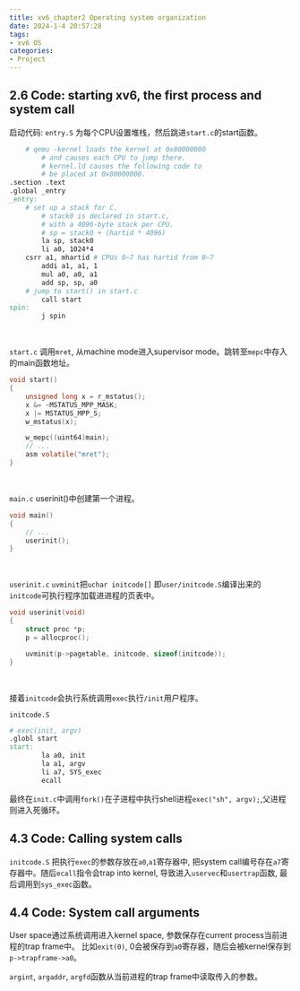 ```yaml
---
title: xv6_chapter2 Operating system organization
date: 2024-1-4 20:57:28
tags:
- xv6 OS
categories:
- Project
---
```


## 2.6 Code: starting xv6, the first process and system call

启动代码:
`entry.S` 为每个CPU设置堆栈，然后跳进`start.c`的start函数。

```makefile
	# qemu -kernel loads the kernel at 0x80000000
        # and causes each CPU to jump there.
        # kernel.ld causes the following code to
        # be placed at 0x80000000.
.section .text
.global _entry
_entry:
	# set up a stack for C.
        # stack0 is declared in start.c,
        # with a 4096-byte stack per CPU.
        # sp = stack0 + (hartid * 4096)
        la sp, stack0
        li a0, 1024*4
	csrr a1, mhartid # CPUs 0~7 has hartid from 0~7
        addi a1, a1, 1
        mul a0, a0, a1
        add sp, sp, a0
	# jump to start() in start.c
        call start
spin:
        j spin
```

</br>

`start.c` 调用`mret`, 从machine mode进入supervisor mode。跳转至`mepc`中存入的main函数地址。

```c
void start()
{
	unsigned long x = r_mstatus();
	x &= ~MSTATUS_MPP_MASK;
	x |= MSTATUS_MPP_S;
	w_mstatus(x);

	w_mepc((uint64)main);
	// ...
	asm volatile("mret");
}
```

</br>

`main.c` userinit()中创建第一个进程。

```c
void main()
{
	// ...
	userinit();
}
```

</br>

`userinit.c` `uvminit`把`uchar initcode[]` 即`user/initcode.S`编译出来的`initcode`可执行程序加载进进程的页表中。

```c
void userinit(void)
{
	struct proc *p;
	p = allocproc();

	uvminit(p->pagetable, initcode, sizeof(initcode));
}

```

</br>

接着`initcode`会执行系统调用`exec`执行`/init`用户程序。

`initcode.S`

```makefile
# exec(init, argv)
.globl start
start:
        la a0, init
        la a1, argv
        li a7, SYS_exec
        ecall

```

最终在`init.c`中调用`fork()`在子进程中执行shell进程`exec("sh", argv);`,父进程则进入死循环。

## 4.3 Code: Calling system calls

`initcode.S` 把执行`exec`的参数存放在`a0`,`a1`寄存器中, 把system call编号存在`a7`寄存器中。随后`ecall`指令会trap into kernel, 导致进入`uservec`和`usertrap`函数, 最后调用到`sys_exec`函数。

## 4.4 Code: System call arguments

User space通过系统调用进入kernel space, 参数保存在current process当前进程的trap frame中。
比如`exit(0)`, 0会被保存到`a0`寄存器，随后会被kernel保存到`p->trapframe->a0`。

`argint`, `argaddr`, `argfd`函数从当前进程的trap frame中读取传入的参数。
